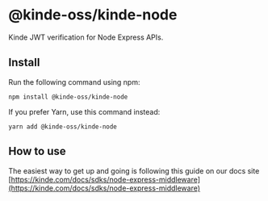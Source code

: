 # @kinde-oss/kinde-node

Kinde JWT verification for Node Express APIs.

## Install

Run the following command using npm:

```
npm install @kinde-oss/kinde-node
```

If you prefer Yarn, use this command instead:

```
yarn add @kinde-oss/kinde-node
```

## How to use

The easiest way to get up and going is following this guide on our docs site [https://kinde.com/docs/sdks/node-express-middleware](https://kinde.com/docs/sdks/node-express-middleware)
